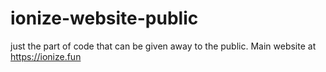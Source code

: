 # ionize-website-public
just the part of code that can be given away to the public. Main website at https://ionize.fun
